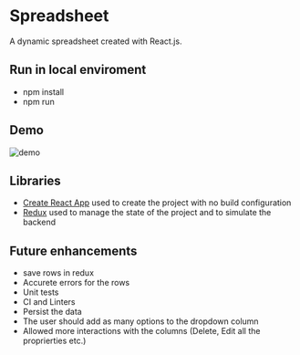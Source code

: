 # Spreadsheet

A dynamic spreadsheet created with React.js.

## Run in local enviroment
   - npm install
   - npm run

## Demo
![demo]()

## Libraries
   - [Create React App](https://github.com/facebook/create-react-app) used to create the project with no build configuration
   - [Redux](https://redux.js.org/) used to manage the state of the project and to simulate the backend

## Future enhancements
   - save rows in redux
   - Accurete errors for the rows
   - Unit tests
   - CI and Linters
   - Persist the data
   - The user should add as many options to the dropdown column
   - Allowed more interactions with the columns (Delete, Edit all the proprierties etc.)